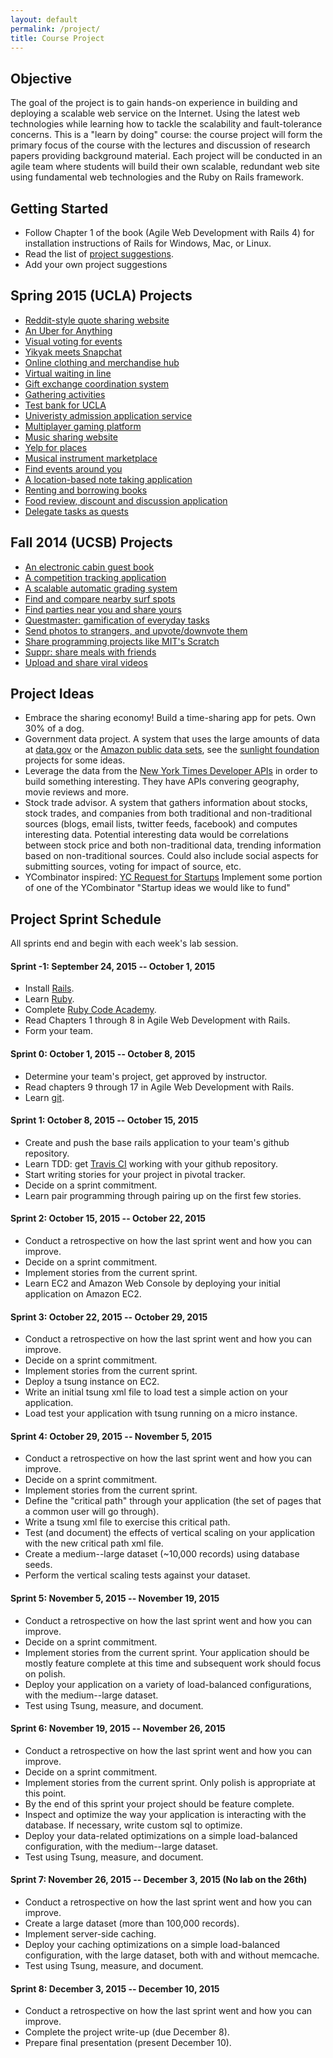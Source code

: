 ```yaml
---
layout: default
permalink: /project/
title: Course Project
---
```


## Objective

The goal of the project is to gain hands-on experience in building and
deploying a scalable web service on the Internet. Using the latest web
technologies while learning how to tackle the scalability and fault-tolerance
concerns. This is a "learn by doing" course: the course project will form the
primary focus of the course with the lectures and discussion of research papers
providing background material. Each project will be conducted in an agile team
where students will build their own scalable, redundant web site using
fundamental web technologies and the Ruby on Rails framework.


## Getting Started

* Follow Chapter 1 of the book (Agile Web Development with Rails 4) for
  installation instructions of Rails for Windows, Mac, or Linux.
* Read the list of [project suggestions](#project_ideas).
* Add your own project suggestions

## Spring 2015 (UCLA) Projects
* [Reddit-style quote sharing website](https://github.com/scalableinternetservicesarchive/Quotopia)
* [An Uber for Anything](https://github.com/scalableinternetservicesarchive/victorious-Secret)
* [Visual voting for events](https://github.com/scalableinternetservicesarchive/Fantastic4)
* [Yikyak meets Snapchat](https://github.com/scalableinternetservicesarchive/U1F44D)
* [Online clothing and merchandise hub](https://github.com/scalableinternetservicesarchive/Atticus)
* [Virtual waiting in line](https://github.com/scalableinternetservicesarchive/Team1024)
* [Gift exchange coordination system](https://github.com/scalableinternetservicesarchive/GiftHub)
* [Gathering activities](https://github.com/scalableinternetservicesarchive/ScalableMaster)
* [Test bank for UCLA](https://github.com/scalableinternetservicesarchive/Gattlestar-Balactica)
* [Univeristy admission application service](https://github.com/scalableinternetservicesarchive/RubyCoders)
* [Multiplayer gaming platform](https://github.com/scalableinternetservicesarchive/yam)
* [Music sharing website](https://github.com/scalableinternetservicesarchive/Michelangelo)
* [Yelp for places](https://github.com/scalableinternetservicesarchive/Yeap)
* [Musical instrument marketplace](https://github.com/scalableinternetservicesarchive/Arpeggio)
* [Find events around you](https://github.com/scalableinternetservicesarchive/whatsup)
* [A location-based note taking application](https://github.com/scalableinternetservicesarchive/MapKeep)
* [Renting and borrowing books](https://github.com/scalableinternetservicesarchive/AirBooks)
* [Food review, discount and discussion application](https://github.com/scalableinternetservicesarchive/Newbie)
* [Delegate tasks as quests](https://github.com/scalableinternetservicesarchive/Questing-Adventurer)

## Fall 2014 (UCSB) Projects

* [An electronic cabin guest book](https://github.com/scalableinternetservices/Team-Hytta)
* [A competition tracking application](https://github.com/scalableinternetservices/Compete)
* [A scalable automatic grading system](https://github.com/scalableinternetservices/Gradr)
* [Find and compare nearby surf spots](https://github.com/scalableinternetservices/BaconWindshield)
* [Find parties near you and share yours](https://github.com/scalableinternetservices/Xup)
* [Questmaster: gamification of everyday tasks](https://github.com/scalableinternetservices/Motley-Crew)
* [Send photos to strangers, and upvote/downvote them](https://github.com/scalableinternetservices/Picshare)
* [Share programming projects like MIT's Scratch](https://github.com/scalableinternetservices/LaPlaya)
* [Suppr: share meals with friends](https://github.com/scalableinternetservices/Suppr)
* [Upload and share viral videos](https://github.com/scalableinternetservices/Upvid)

## <a name="project_ideas"></a>Project Ideas

* Embrace the sharing economy! Build a time-sharing app for pets. Own 30% of a
  dog.
* Government data project. A system that uses the large amounts of data at
  [data.gov](http://data.gov) or the
  [Amazon public data sets](http://aws.amazon.com/publicdatasets/), see the
  [sunlight foundation](http://sunlightfoundation.com/projects/) projects for
  some ideas.
* Leverage the data from the
  [New York Times Developer APIs](http://developer.nytimes.com/docs) in order
  to build something interesting. They have APIs convering geography, movie
  reviews and more.
* Stock trade advisor. A system that gathers information about stocks, stock
  trades, and companies from both traditional and non-traditional sources
  (blogs, email lists, twitter feeds, facebook) and computes interesting
  data. Potential interesting data would be correlations between stock price
  and both non-traditional data, trending information based on non-traditional
  sources. Could also include social aspects for submitting sources, voting for
  impact of source, etc.
* YCombinator inspired:
  [YC Request for Startups](http://www.ycombinator.com/rfs/) Implement some
  portion of one of the YCombinator "Startup ideas we would like to fund"


## Project Sprint Schedule

All sprints end and begin with each week's lab session.

#### Sprint -1: September 24, 2015 -- October 1, 2015
* Install [Rails](http://rubyonrails.org/).
* Learn [Ruby](https://www.ruby-lang.org/en/).
* Complete [Ruby Code Academy](http://www.codecademy.com/en/tracks/ruby).
* Read Chapters 1 through 8 in Agile Web Development with Rails.
* Form your team.

#### Sprint 0: October 1, 2015 -- October 8, 2015
* Determine your team's project, get approved by instructor.
* Read chapters 9 through 17 in Agile Web Development with Rails.
* Learn [git](http://rogerdudler.github.io/git-guide/).

#### Sprint 1: October 8, 2015 -- October 15, 2015
* Create and push the base rails application to your team's github repository.
* Learn TDD: get [Travis CI](http://docs.travis-ci.com) working with your
  github repository.
* Start writing stories for your project in pivotal tracker.
* Decide on a sprint commitment.
* Learn pair programming through pairing up on the first few stories.

#### Sprint 2: October 15, 2015 -- October 22, 2015
* Conduct a retrospective on how the last sprint went and how you can improve.
* Decide on a sprint commitment.
* Implement stories from the current sprint.
* Learn EC2 and Amazon Web Console by deploying your initial application on
  Amazon EC2.

#### Sprint 3: October 22, 2015 -- October 29, 2015
* Conduct a retrospective on how the last sprint went and how you can improve.
* Decide on a sprint commitment.
* Implement stories from the current sprint.
* Deploy a tsung instance on EC2.
* Write an initial tsung xml file to load test a simple action on your
  application.
* Load test your application with tsung running on a micro instance.

#### Sprint 4: October 29, 2015 -- November 5, 2015
* Conduct a retrospective on how the last sprint went and how you can improve.
* Decide on a sprint commitment.
* Implement stories from the current sprint.
* Define the "critical path" through your application (the set of pages that a
  common user will go through).
* Write a tsung xml file to exercise this critical path.
* Test (and document) the effects of vertical scaling on your application with
  the new critical path xml file.
* Create a medium--large dataset (~10,000 records) using database seeds.
* Perform the vertical scaling tests against your dataset.

#### Sprint 5: November 5, 2015 -- November 19, 2015
* Conduct a retrospective on how the last sprint went and how you can improve.
* Decide on a sprint commitment.
* Implement stories from the current sprint. Your application should be mostly
  feature complete at this time and subsequent work should focus on polish.
* Deploy your application on a variety of load-balanced configurations, with
  the medium--large dataset.
* Test using Tsung, measure, and document.

#### Sprint 6: November 19, 2015 -- November 26, 2015
* Conduct a retrospective on how the last sprint went and how you can improve.
* Decide on a sprint commitment.
* Implement stories from the current sprint. Only polish is appropriate at this
  point.
* By the end of this sprint your project should be feature complete.
* Inspect and optimize the way your application is interacting with the
  database. If necessary, write custom sql to optimize.
* Deploy your data-related optimizations on a simple load-balanced
  configuration, with the medium--large dataset.
* Test using Tsung, measure, and document.

#### Sprint 7: November 26, 2015 -- December 3, 2015 (No lab on the 26th)
* Conduct a retrospective on how the last sprint went and how you can improve.
* Create a large dataset (more than 100,000 records).
* Implement server-side caching.
* Deploy your caching optimizations on a simple load-balanced configuration,
  with the large dataset, both with and without memcache.
* Test using Tsung, measure, and document.


#### Sprint 8: December 3, 2015 -- December 10, 2015
* Conduct a retrospective on how the last sprint went and how you can improve.
* Complete the project write-up (due December 8).
* Prepare final presentation (present December 10).
